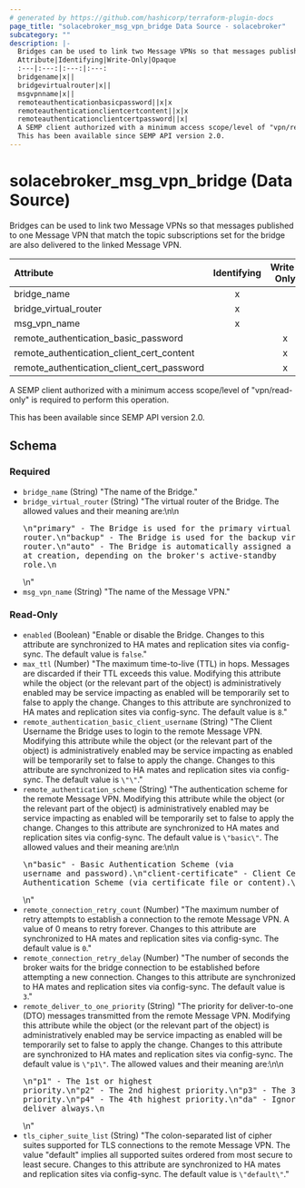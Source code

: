 ```yaml
---
# generated by https://github.com/hashicorp/terraform-plugin-docs
page_title: "solacebroker_msg_vpn_bridge Data Source - solacebroker"
subcategory: ""
description: |-
  Bridges can be used to link two Message VPNs so that messages published to one Message VPN that match the topic subscriptions set for the bridge are also delivered to the linked Message VPN.
  Attribute|Identifying|Write-Only|Opaque
  :---|:---:|:---:|:---:
  bridgename|x||
  bridgevirtualrouter|x||
  msgvpnname|x||
  remoteauthenticationbasicpassword||x|x
  remoteauthenticationclientcertcontent||x|x
  remoteauthenticationclientcertpassword||x|
  A SEMP client authorized with a minimum access scope/level of "vpn/read-only" is required to perform this operation.
  This has been available since SEMP API version 2.0.
---
```


# solacebroker_msg_vpn_bridge (Data Source)

Bridges can be used to link two Message VPNs so that messages published to one Message VPN that match the topic subscriptions set for the bridge are also delivered to the linked Message VPN.


Attribute|Identifying|Write-Only|Opaque
:---|:---:|:---:|:---:
bridge_name|x||
bridge_virtual_router|x||
msg_vpn_name|x||
remote_authentication_basic_password||x|x
remote_authentication_client_cert_content||x|x
remote_authentication_client_cert_password||x|



A SEMP client authorized with a minimum access scope/level of "vpn/read-only" is required to perform this operation.

This has been available since SEMP API version 2.0.



<!-- schema generated by tfplugindocs -->
## Schema

### Required

- `bridge_name` (String) "The name of the Bridge."
- `bridge_virtual_router` (String) "The virtual router of the Bridge. The allowed values and their meaning are:\n\n<pre>\n\"primary\" - The Bridge is used for the primary virtual router.\n\"backup\" - The Bridge is used for the backup virtual router.\n\"auto\" - The Bridge is automatically assigned a virtual router at creation, depending on the broker's active-standby role.\n</pre>\n"
- `msg_vpn_name` (String) "The name of the Message VPN."

### Read-Only

- `enabled` (Boolean) "Enable or disable the Bridge. Changes to this attribute are synchronized to HA mates and replication sites via config-sync. The default value is `false`."
- `max_ttl` (Number) "The maximum time-to-live (TTL) in hops. Messages are discarded if their TTL exceeds this value. Modifying this attribute while the object (or the relevant part of the object) is administratively enabled may be service impacting as enabled will be temporarily set to false to apply the change. Changes to this attribute are synchronized to HA mates and replication sites via config-sync. The default value is `8`."
- `remote_authentication_basic_client_username` (String) "The Client Username the Bridge uses to login to the remote Message VPN. Modifying this attribute while the object (or the relevant part of the object) is administratively enabled may be service impacting as enabled will be temporarily set to false to apply the change. Changes to this attribute are synchronized to HA mates and replication sites via config-sync. The default value is `\"\"`."
- `remote_authentication_scheme` (String) "The authentication scheme for the remote Message VPN. Modifying this attribute while the object (or the relevant part of the object) is administratively enabled may be service impacting as enabled will be temporarily set to false to apply the change. Changes to this attribute are synchronized to HA mates and replication sites via config-sync. The default value is `\"basic\"`. The allowed values and their meaning are:\n\n<pre>\n\"basic\" - Basic Authentication Scheme (via username and password).\n\"client-certificate\" - Client Certificate Authentication Scheme (via certificate file or content).\n</pre>\n"
- `remote_connection_retry_count` (Number) "The maximum number of retry attempts to establish a connection to the remote Message VPN. A value of 0 means to retry forever. Changes to this attribute are synchronized to HA mates and replication sites via config-sync. The default value is `0`."
- `remote_connection_retry_delay` (Number) "The number of seconds the broker waits for the bridge connection to be established before attempting a new connection. Changes to this attribute are synchronized to HA mates and replication sites via config-sync. The default value is `3`."
- `remote_deliver_to_one_priority` (String) "The priority for deliver-to-one (DTO) messages transmitted from the remote Message VPN. Modifying this attribute while the object (or the relevant part of the object) is administratively enabled may be service impacting as enabled will be temporarily set to false to apply the change. Changes to this attribute are synchronized to HA mates and replication sites via config-sync. The default value is `\"p1\"`. The allowed values and their meaning are:\n\n<pre>\n\"p1\" - The 1st or highest priority.\n\"p2\" - The 2nd highest priority.\n\"p3\" - The 3rd highest priority.\n\"p4\" - The 4th highest priority.\n\"da\" - Ignore priority and deliver always.\n</pre>\n"
- `tls_cipher_suite_list` (String) "The colon-separated list of cipher suites supported for TLS connections to the remote Message VPN. The value \"default\" implies all supported suites ordered from most secure to least secure. Changes to this attribute are synchronized to HA mates and replication sites via config-sync. The default value is `\"default\"`."
